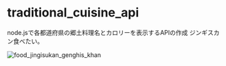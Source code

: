 # traditional_cuisine_api
node.jsで各都道府県の郷土料理名とカロリーを表示するAPIの作成
ジンギスカン食べたい。

![food_jingisukan_genghis_khan](https://github.com/EtoEto32/traditional_cuisine_api/assets/148045186/3e979976-5e3f-4945-b5b2-2e4a344a56cf)
